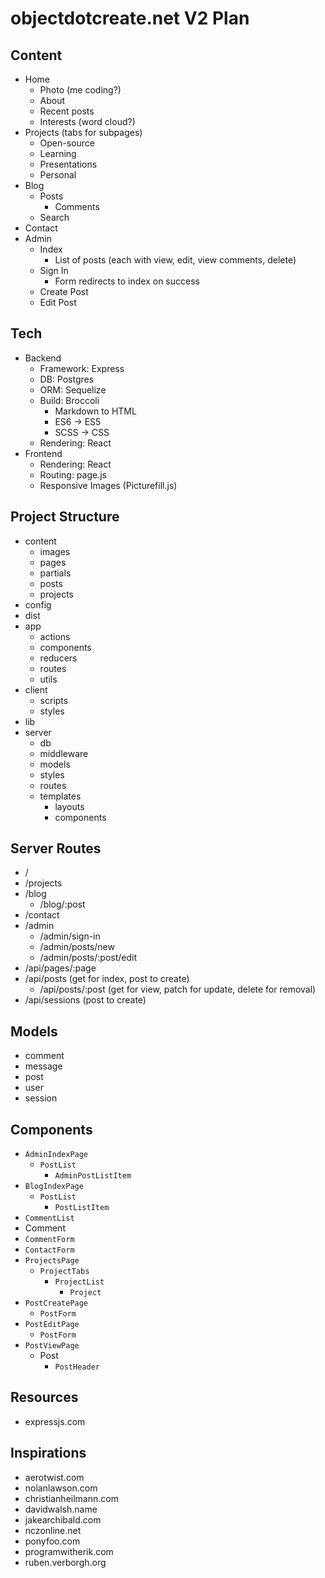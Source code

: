 # objectdotcreate.net V2 Plan

## Content

* Home
  * Photo (me coding?)
  * About
  * Recent posts
  * Interests (word cloud?)
* Projects (tabs for subpages)
  * Open-source
  * Learning
  * Presentations
  * Personal
* Blog
  * Posts
    * Comments
  * Search
* Contact
* Admin
  * Index
    * List of posts (each with view, edit, view comments, delete)
  * Sign In
    * Form redirects to index on success
  * Create Post
  * Edit Post

## Tech

* Backend
  * Framework: Express
  * DB: Postgres
  * ORM: Sequelize
  * Build: Broccoli
    * Markdown to HTML
    * ES6 -> ES5
    * SCSS -> CSS
  * Rendering: React
* Frontend
  * Rendering: React
  * Routing: page.js
  * Responsive Images (Picturefill.js)

## Project Structure

* content
  * images
  * pages
  * partials
  * posts
  * projects
* config
* dist
* app
  * actions
  * components
  * reducers
  * routes
  * utils
* client
  * scripts
  * styles
* lib
* server
  * db
  * middleware
  * models
  * styles
  * routes
  * templates
    * layouts
    * components

## Server Routes

* /
* /projects
* /blog
  * /blog/:post
* /contact
* /admin
  * /admin/sign-in
  * /admin/posts/new
  * /admin/posts/:post/edit
* /api/pages/:page
* /api/posts (get for index, post to create)
  * /api/posts/:post (get for view, patch for update, delete for removal)
* /api/sessions (post to create)

## Models

* comment
* message
* post
* user
* session

## Components

* `AdminIndexPage`
  * `PostList`
    * `AdminPostListItem`
* `BlogIndexPage`
  * `PostList`
    * `PostListItem`
* `CommentList`
* Comment
* `CommentForm`
* `ContactForm`
* `ProjectsPage`
  * `ProjectTabs`
    * `ProjectList`
      * `Project`
* `PostCreatePage`
  * `PostForm`
* `PostEditPage`
  * `PostForm`
* `PostViewPage`
  * Post
    * `PostHeader`

## Resources

* expressjs.com

## Inspirations

* aerotwist.com
* nolanlawson.com
* christianheilmann.com
* davidwalsh.name
* jakearchibald.com
* nczonline.net
* ponyfoo.com
* programwitherik.com
* ruben.verborgh.org
